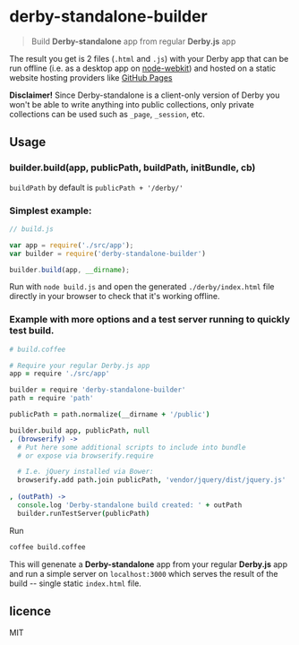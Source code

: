 # derby-standalone-builder

> Build **Derby-standalone** app from regular **Derby.js** app

The result you get is 2 files (`.html` and `.js`) with your Derby app
that can be run offline (i.e. as a desktop app on [node-webkit](https://github.com/rogerwang/node-webkit)) and hosted on a static website hosting providers like
[GitHub Pages](https://pages.github.com/)

**Disclaimer!** Since Derby-standalone is a client-only version of Derby
you won't be able to write anything into public collections, only 
private collections can be used such as `_page`, `_session`, etc.

## Usage

### builder.build(app, publicPath, buildPath, initBundle, cb)

`buildPath` by default is `publicPath + '/derby/'`

### Simplest example:

```js
// build.js

var app = require('./src/app');
var builder = require('derby-standalone-builder')

builder.build(app, __dirname);
```

Run with `node build.js` and open the generated `./derby/index.html` file
directly in your browser to check that it's working offline.

### Example with more options and a test server running to quickly test build.

```coffee
# build.coffee

# Require your regular Derby.js app
app = require './src/app'

builder = require 'derby-standalone-builder'
path = require 'path'

publicPath = path.normalize(__dirname + '/public') 

builder.build app, publicPath, null
, (browserify) ->
  # Put here some additional scripts to include into bundle 
  # or expose via browserify.require  

  # I.e. jQuery installed via Bower:
  browserify.add path.join publicPath, 'vendor/jquery/dist/jquery.js'  
  
, (outPath) ->  
  console.log 'Derby-standalone build created: ' + outPath
  builder.runTestServer(publicPath)
```

Run 

```bash
coffee build.coffee
```

This will genenate a **Derby-standalone** app from your regular **Derby.js** 
app and run a simple server on `localhost:3000` which serves the result of 
the build -- single static `index.html` file.


## licence

MIT
